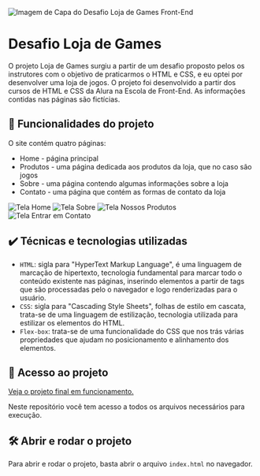 ![Imagem de Capa do Desafio Loja de Games Front-End](https://github.com/josewellingtonn/loja-games/assets/152819590/1b15cdbf-acc1-440b-94f3-cc62bdea7948)

# Desafio Loja de Games

O projeto Loja de Games surgiu a partir de um desafio proposto pelos os instrutores com o objetivo de praticarmos o HTML e CSS, e eu optei por desenvolver uma loja de jogos. O projeto foi desenvolvido a partir dos cursos de HTML e CSS da Alura na Escola de Front-End. As informações contidas nas páginas são fictícias.

## 🔨 Funcionalidades do projeto

O site contém quatro páginas:
* Home - página principal
* Produtos - uma página dedicada aos produtos da loja, que no caso são jogos
* Sobre - uma página contendo algumas informações sobre a loja
* Contato - uma página que contém as formas de contato da loja

![Tela Home](https://github.com/josewellingtonn/loja-games/assets/152819590/b28be45c-899e-4a5c-8c6a-bdaacd4ec8a1)
![Tela Sobre](https://github.com/josewellingtonn/loja-games/assets/152819590/56cf2436-43f2-4eba-8d3a-e8c065c45594)
![Tela Nossos Produtos](https://github.com/josewellingtonn/loja-games/assets/152819590/7dd15ad4-6322-4ed3-9efd-c7a9fc97e70d)
![Tela Entrar em Contato](https://github.com/josewellingtonn/loja-games/assets/152819590/5f929bba-b448-4c8a-94a5-cd03b75f84df)

## ✔️ Técnicas e tecnologias utilizadas

- `HTML`: sigla para "HyperText Markup Language", é uma linguagem de marcação de hipertexto, tecnologia fundamental para marcar todo o conteúdo existente nas páginas, inserindo elementos a partir de tags que são processadas pelo o navegador e logo renderizadas para o usuário.
- `CSS`: sigla para "Cascading Style Sheets", folhas de estilo em cascata, trata-se de uma linguagem de estilização, tecnologia utilizada para estilizar os elementos do HTML.
- `Flex-box`: trata-se de uma funcionalidade do CSS que nos trás várias propriedades que ajudam no posicionamento e alinhamento dos elementos.

## 📁 Acesso ao projeto

[Veja o projeto final em funcionamento.]()

Neste repositório você tem acesso a todos os arquivos necessários para execução.

## 🛠️ Abrir e rodar o projeto

Para abrir e rodar o projeto, basta abrir o arquivo `index.html` no navegador.

